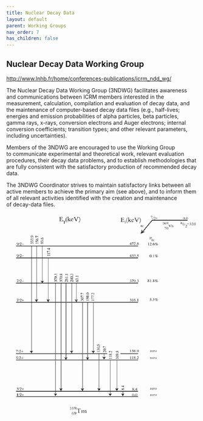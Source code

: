 ```yaml
---
title: Nuclear Decay Data
layout: default
parent: Working Groups
nav_order: 7
has_children: false
---
```


## Nuclear Decay Data Working Group

<http://www.lnhb.fr/home/conferences-publications/icrm_ndd_wg/>

The Nuclear Decay Data Working Group (3NDWG) facilitates awareness and
communications between ICRM members interested in the measurement, calculation,
compilation and evaluation of decay data, and the maintenance of computer-based
decay data files (e.g., half-lives; energies and emission probabilities of alpha
particles, beta particles, gamma rays, x-rays, conversion electrons and Auger
electrons; internal conversion coefficients; transition types; and other
relevant parameters, including uncertainties).

Members of the 3NDWG are encouraged to use the Working Group to communicate
experimental and theoretical work, relevant evaluation procedures, their decay
data problems, and to establish methodologies that are fully consistent with the
satisfactory production of recommended decay data.

The 3NDWG Coordinator strives to maintain satisfactory links between all active
members to achieve the primary aim (see above), and to inform them of all
relevant activities identified with the creation and maintenance of decay-data
files.

![Yb-169 level scheme](./images/yb-169-scheme.png)
